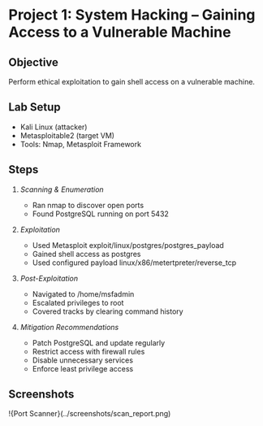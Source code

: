 # Project 1: System Hacking – Gaining Access to a Vulnerable Machine

## Objective
Perform ethical exploitation to gain shell access on a vulnerable machine.

## Lab Setup
- Kali Linux (attacker)
- Metasploitable2 (target VM)
- Tools: Nmap, Metasploit Framework

## Steps
1. *Scanning & Enumeration*
   - Ran nmap to discover open ports
   - Found PostgreSQL running on port 5432

2. *Exploitation*
   - Used Metasploit exploit/linux/postgres/postgres_payload
   - Gained shell access as postgres
   - Used configured payload linux/x86/metertpreter/reverse_tcp
 
3. *Post-Exploitation*
   - Navigated to /home/msfadmin
   - Escalated privileges to root
   - Covered tracks by clearing command history

4. *Mitigation Recommendations*
   - Patch PostgreSQL and update regularly
   - Restrict access with firewall rules
   - Disable unnecessary services
   - Enforce least privilege access

## Screenshots
!{Port Scanner}(../screenshots/scan_report.png)

